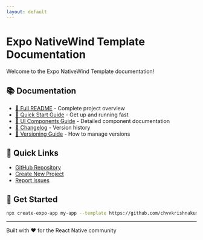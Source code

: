 ```yaml
---
layout: default
---
```


# Expo NativeWind Template Documentation

Welcome to the Expo NativeWind Template documentation!

## 📚 Documentation

- [📖 Full README](README.md) - Complete project overview
- [🚀 Quick Start Guide](QUICK_START.md) - Get up and running fast
- [🎨 UI Components Guide](UI_COMPONENTS_GUIDE.md) - Detailed component documentation
- [📝 Changelog](CHANGELOG.md) - Version history
- [🔧 Versioning Guide](VERSIONING.md) - How to manage versions

## 🔗 Quick Links

- [GitHub Repository](https://github.com/chvvkrishnakumar/expo-nativewind-template)
- [Create New Project](https://github.com/chvvkrishnakumar/expo-nativewind-template/generate)
- [Report Issues](https://github.com/chvvkrishnakumar/expo-nativewind-template/issues)

## 🚀 Get Started

```bash
npx create-expo-app my-app --template https://github.com/chvvkrishnakumar/expo-nativewind-template
```

---

Built with ❤️ for the React Native community